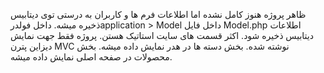 ظاهر پروژه هنوز کامل نشده اما اطلاعات فرم ها و کاربران به درستی توی دیتابیس ذخیره میشه. داخل فولدرapplication > Model داخل فایل Model.php اطلاعات دیتابیس ذخیره شود. اکثر قسمت های سایت استاتیک هستن. پروژه فقط جهت نمایش دیزاین پترن MVC نوشته شده. بخش دسته ها در هدر نمایش داده میشه. بخش محصولات در صفحه اصلی نمایش داده میشه.

